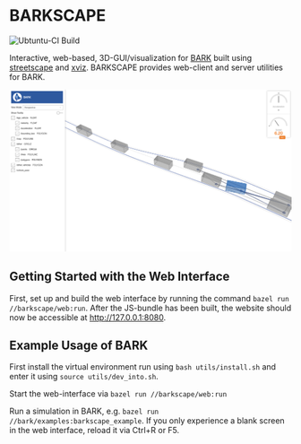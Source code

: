 # BARKSCAPE

![Ubtuntu-CI Build](https://github.com/bark-simulator/barkscape/workflows/CI/badge.svg)

Interactive, web-based, 3D-GUI/visualization for [BARK](https://github.com/bark-simulator/bark) built using [streetscape](https://github.com/uber/streetscape.gl) and [xviz](https://github.com/uber/xviz).
BARKSCAPE provides web-client and server utilities for BARK.


<p align="center">
<img src="utils/barkscape.png" alt="BARKSCAPE" />
</p>


## Getting Started with the Web Interface

First, set up and build the web interface by running the command `bazel run //barkscape/web:run`.
After the JS-bundle has been built, the website should now be accessible at http://127.0.0.1:8080.



## Example Usage of BARK

First install the virtual environment run using `bash utils/install.sh` and enter it using `source utils/dev_into.sh`.

Start the web-interface via `bazel run //barkscape/web:run`

Run a simulation in BARK, e.g. `bazel run //bark/examples:barkscape_example`. If you only experience a blank screen in the web interface, reload it via Ctrl+R or F5.
